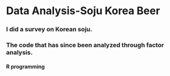 # Data Analysis-Soju Korea Beer
### I did a survey on Korean soju.
### The code that has since been analyzed through factor analysis.
#### R programming
